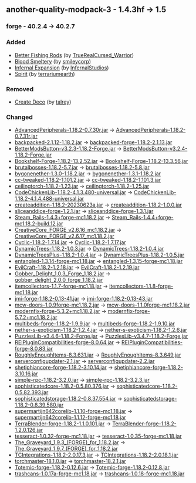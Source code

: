 ## another-quality-modpack-3 - 1.4.3hf -> 1.5

### forge - 40.2.4 -> 40.2.7

### Added

  * [Better Fishing Rods](https://www.curseforge.com/minecraft/mc-mods/better-fishing-rods) (by [TrueRealCursed_Warrior](https://www.curseforge.com/members/TrueRealCursed_Warrior/projects))
  * [Blood Smeltery](https://www.curseforge.com/minecraft/mc-mods/blood-smeltery) (by [smileycorp](https://www.curseforge.com/members/smileycorp/projects))
  * [Infernal Expansion](https://www.curseforge.com/minecraft/mc-mods/infernal-expansion) (by [InfernalStudios](https://www.curseforge.com/members/InfernalStudios/projects))
  * [Spirit](https://www.curseforge.com/minecraft/mc-mods/spirit) (by [terrariumearth](https://www.curseforge.com/members/terrariumearth/projects))

### Removed

  * [Create Deco](https://www.curseforge.com/minecraft/mc-mods/create-deco) (by [talrey](https://www.curseforge.com/members/talrey/projects))

### Changed

  * [AdvancedPeripherals-1.18.2-0.7.30r.jar](https://www.curseforge.com/minecraft/mc-mods/advanced-peripherals/files/4562223) -> [AdvancedPeripherals-1.18.2-0.7.31r.jar](https://www.curseforge.com/minecraft/mc-mods/advanced-peripherals/files/4684137)
  * [backpacked-2.1.12-1.18.2.jar](https://www.curseforge.com/minecraft/mc-mods/backpacked/files/4480722) -> [backpacked-forge-1.18.2-2.1.13.jar](https://www.curseforge.com/minecraft/mc-mods/backpacked/files/4725663)
  * [BetterModsButton-v3.2.3-1.18.2-Forge.jar](https://www.curseforge.com/minecraft/mc-mods/better-mods-button/files/3963200) -> [BetterModsButton-v3.2.4-1.18.2-Forge.jar](https://www.curseforge.com/minecraft/mc-mods/better-mods-button/files/4608772)
  * [Bookshelf-Forge-1.18.2-13.2.52.jar](https://www.curseforge.com/minecraft/mc-mods/bookshelf/files/4351251) -> [Bookshelf-Forge-1.18.2-13.3.56.jar](https://www.curseforge.com/minecraft/mc-mods/bookshelf/files/4556713)
  * [brutalbosses-1.18.2-5.7.jar](https://www.curseforge.com/minecraft/mc-mods/brutal-bosses-dungeon/files/4444246) -> [brutalbosses-1.18.2-5.8.jar](https://www.curseforge.com/minecraft/mc-mods/brutal-bosses-dungeon/files/4533217)
  * [bygonenether-1.3.0-1.18.2.jar](https://www.curseforge.com/minecraft/mc-mods/bygone-nether/files/4613121) -> [bygonenether-1.3.1-1.18.2.jar](https://www.curseforge.com/minecraft/mc-mods/bygone-nether/files/4675497)
  * [cc-tweaked-1.18.2-1.101.2.jar](https://www.curseforge.com/minecraft/mc-mods/cc-tweaked/files/4395618) -> [cc-tweaked-1.18.2-1.101.3.jar](https://www.curseforge.com/minecraft/mc-mods/cc-tweaked/files/4630521)
  * [ceilingtorch-1.18.2-1.23.jar](https://www.curseforge.com/minecraft/mc-mods/ceiling-torch/files/4034613) -> [ceilingtorch-1.18.2-1.25.jar](https://www.curseforge.com/minecraft/mc-mods/ceiling-torch/files/4361387)
  * [CodeChickenLib-1.18.2-4.1.3.480-universal.jar](https://www.curseforge.com/minecraft/mc-mods/codechicken-lib-1-8/files/4376774) -> [CodeChickenLib-1.18.2-4.1.4.488-universal.jar](https://www.curseforge.com/minecraft/mc-mods/codechicken-lib-1-8/files/4607274)
  * [createaddition-1.18.2-20230623a.jar](https://www.curseforge.com/minecraft/mc-mods/createaddition/files/4605624) -> [createaddition-1.18.2-1.0.0.jar](https://www.curseforge.com/minecraft/mc-mods/createaddition/files/4683727)
  * [sliceanddice-forge-1.2.1.jar](https://www.curseforge.com/minecraft/mc-mods/slice-and-dice/files/4564933) -> [sliceanddice-forge-1.3.1.jar](https://www.curseforge.com/minecraft/mc-mods/slice-and-dice/files/4688883)
  * [Steam_Rails-1.4.3+forge-mc1.18.2.jar](https://www.curseforge.com/minecraft/mc-mods/create-steam-n-rails/files/4630213) -> [Steam_Rails-1.4.4+forge-mc1.18.2-build.12.jar](https://www.curseforge.com/minecraft/mc-mods/create-steam-n-rails/files/4726366)
  * [CreativeCore_FORGE_v2.6.16_mc1.18.2.jar](https://www.curseforge.com/minecraft/mc-mods/creativecore/files/4394989) -> [CreativeCore_FORGE_v2.6.17_mc1.18.2.jar](https://www.curseforge.com/minecraft/mc-mods/creativecore/files/4629846)
  * [Cyclic-1.18.2-1.7.14.jar](https://www.curseforge.com/minecraft/mc-mods/cyclic/files/4384627) -> [Cyclic-1.18.2-1.7.17.jar](https://www.curseforge.com/minecraft/mc-mods/cyclic/files/4658622)
  * [DynamicTrees-1.18.2-1.0.3.jar](https://www.curseforge.com/minecraft/mc-mods/dynamictrees/files/4571183) -> [DynamicTrees-1.18.2-1.0.4.jar](https://www.curseforge.com/minecraft/mc-mods/dynamictrees/files/4674900)
  * [DynamicTreesPlus-1.18.2-1.0.4.jar](https://www.curseforge.com/minecraft/mc-mods/dynamictreesplus/files/4609572) -> [DynamicTreesPlus-1.18.2-1.0.5.jar](https://www.curseforge.com/minecraft/mc-mods/dynamictreesplus/files/4720556)
  * [entangled-1.3.14-forge-mc1.18.jar](https://www.curseforge.com/minecraft/mc-mods/entangled/files/4556669) -> [entangled-1.3.15-forge-mc1.18.jar](https://www.curseforge.com/minecraft/mc-mods/entangled/files/4676223)
  * [EvilCraft-1.18.2-1.2.18.jar](https://www.curseforge.com/minecraft/mc-mods/evilcraft/files/4624838) -> [EvilCraft-1.18.2-1.2.19.jar](https://www.curseforge.com/minecraft/mc-mods/evilcraft/files/4672376)
  * [Gobber_Delight_1.0.3_Forge_1.18.2.jar](https://www.curseforge.com/minecraft/mc-mods/gobber-delight-a-farmers-delight-add-on/files/4028945) -> [gobber_delight_2.0.0_forge_1.18.2.jar](https://www.curseforge.com/minecraft/mc-mods/gobber-delight-a-farmers-delight-add-on/files/4715368)
  * [itemcollectors-1.1.7-forge-mc1.18.jar](https://www.curseforge.com/minecraft/mc-mods/item-collectors/files/4388809) -> [itemcollectors-1.1.8-forge-mc1.18.jar](https://www.curseforge.com/minecraft/mc-mods/item-collectors/files/4625308)
  * [jmi-forge-1.18.2-0.13-41.jar](https://www.curseforge.com/minecraft/mc-mods/journeymap-integration/files/4632882) -> [jmi-forge-1.18.2-0.13-43.jar](https://www.curseforge.com/minecraft/mc-mods/journeymap-integration/files/4672149)
  * [mcw-doors-1.0.9forge-mc1.18.2.jar](https://www.curseforge.com/minecraft/mc-mods/macaws-doors/files/4446148) -> [mcw-doors-1.1.0forge-mc1.18.2.jar](https://www.curseforge.com/minecraft/mc-mods/macaws-doors/files/4649903)
  * [modernfix-forge-5.3.2+mc1.18.2.jar](https://www.curseforge.com/minecraft/mc-mods/modernfix/files/4656738) -> [modernfix-forge-5.7.2+mc1.18.2.jar](https://www.curseforge.com/minecraft/mc-mods/modernfix/files/4728410)
  * [multibeds-forge-1.18.2-1.9.9.jar](https://www.curseforge.com/minecraft/mc-mods/multibeds/files/4411313) -> [multibeds-forge-1.18.2-1.9.10.jar](https://www.curseforge.com/minecraft/mc-mods/multibeds/files/4577309)
  * [nether-s-exoticism-1.18.2-1.2.4.jar](https://www.curseforge.com/minecraft/mc-mods/nethers-exoticism/files/4301256) -> [nether-s-exoticism-1.18.2-1.2.6.jar](https://www.curseforge.com/minecraft/mc-mods/nethers-exoticism/files/4705020)
  * [PuzzlesLib-v3.4.6-1.18.2-Forge.jar](https://www.curseforge.com/minecraft/mc-mods/puzzles-lib/files/4597628) -> [PuzzlesLib-v3.4.7-1.18.2-Forge.jar](https://www.curseforge.com/minecraft/mc-mods/puzzles-lib/files/4691216)
  * [REIPluginCompatibilities-forge-8.0.64.jar](https://www.curseforge.com/minecraft/mc-mods/roughly-enough-items-hacks/files/4647829) -> [REIPluginCompatibilities-forge-8.0.83.jar](https://www.curseforge.com/minecraft/mc-mods/roughly-enough-items-hacks/files/4732252)
  * [RoughlyEnoughItems-8.3.631.jar](https://www.curseforge.com/minecraft/mc-mods/roughly-enough-items/files/4647675) -> [RoughlyEnoughItems-8.3.649.jar](https://www.curseforge.com/minecraft/mc-mods/roughly-enough-items/files/4732223)
  * [serverconfigupdater-2.1.jar](https://www.curseforge.com/minecraft/mc-mods/serverconfig-updater/files/4061690) -> [serverconfigupdater-2.2.jar](https://www.curseforge.com/minecraft/mc-mods/serverconfig-updater/files/4406458)
  * [shetiphiancore-forge-1.18.2-3.10.14.jar](https://www.curseforge.com/minecraft/mc-mods/shetiphiancore/files/4411212) -> [shetiphiancore-forge-1.18.2-3.10.16.jar](https://www.curseforge.com/minecraft/mc-mods/shetiphiancore/files/4577273)
  * [simple-rpc-1.18.2-3.2.0.jar](https://www.curseforge.com/minecraft/mc-mods/simple-discord-rpc/files/4082889) -> [simple-rpc-1.18.2-3.2.3.jar](https://www.curseforge.com/minecraft/mc-mods/simple-discord-rpc/files/4674498)
  * [sophisticatedcore-1.18.2-0.5.80.376.jar](https://www.curseforge.com/minecraft/mc-mods/sophisticated-core/files/4643664) -> [sophisticatedcore-1.18.2-0.5.82.393.jar](https://www.curseforge.com/minecraft/mc-mods/sophisticated-core/files/4668692)
  * [sophisticatedstorage-1.18.2-0.8.37.554.jar](https://www.curseforge.com/minecraft/mc-mods/sophisticated-storage/files/4637297) -> [sophisticatedstorage-1.18.2-0.8.39.580.jar](https://www.curseforge.com/minecraft/mc-mods/sophisticated-storage/files/4688288)
  * [supermartijn642corelib-1.1.10-forge-mc1.18.jar](https://www.curseforge.com/minecraft/mc-mods/supermartijn642s-core-lib/files/4601824) -> [supermartijn642corelib-1.1.12-forge-mc1.18.jar](https://www.curseforge.com/minecraft/mc-mods/supermartijn642s-core-lib/files/4660107)
  * [TerraBlender-forge-1.18.2-1.1.0.101.jar](https://www.curseforge.com/minecraft/mc-mods/terrablender/files/3801033) -> [TerraBlender-forge-1.18.2-1.2.0.126.jar](https://www.curseforge.com/minecraft/mc-mods/terrablender/files/3957976)
  * [tesseract-1.0.32-forge-mc1.18.jar](https://www.curseforge.com/minecraft/mc-mods/tesseract/files/4499778) -> [tesseract-1.0.35-forge-mc1.18.jar](https://www.curseforge.com/minecraft/mc-mods/tesseract/files/4628344)
  * [The_Graveyard_1.9.3_(FORGE)_for_1.18.2.jar](https://www.curseforge.com/minecraft/mc-mods/the-graveyard-forge/files/4063122) -> [The_Graveyard_1.9.7_(FORGE)_for_1.18.2.jar](https://www.curseforge.com/minecraft/mc-mods/the-graveyard-forge/files/4555245)
  * [TCIntegrations-1.18.2-2.0.17.3.jar](https://www.curseforge.com/minecraft/mc-mods/tcintegrations/files/4623239) -> [TCIntegrations-1.18.2-2.0.18.1.jar](https://www.curseforge.com/minecraft/mc-mods/tcintegrations/files/4692397)
  * [torchmaster-18.1.0.jar](https://www.curseforge.com/minecraft/mc-mods/torchmaster/files/3724596) -> [torchmaster-18.2.1.jar](https://www.curseforge.com/minecraft/mc-mods/torchmaster/files/4661451)
  * [Totemic-forge-1.18.2-0.12.6.jar](https://www.curseforge.com/minecraft/mc-mods/totemic/files/4639188) -> [Totemic-forge-1.18.2-0.12.8.jar](https://www.curseforge.com/minecraft/mc-mods/totemic/files/4718525)
  * [trashcans-1.0.17a-forge-mc1.18.jar](https://www.curseforge.com/minecraft/mc-mods/trash-cans/files/4418810) -> [trashcans-1.0.18-forge-mc1.18.jar](https://www.curseforge.com/minecraft/mc-mods/trash-cans/files/4606892)


